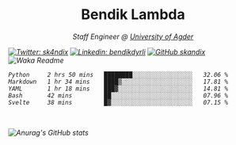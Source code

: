 <h1 align="center"> Bendik Lambda </h1>
<p align="center"><em>Staff Engineer @ <a href="http://www.uia.no">University of Agder</a></p>



[![Twitter: sk4ndix](https://img.shields.io/twitter/follow/sk4ndix?style=social)](https://twitter.com/sk4ndix)
[![Linkedin: bendikdyrli](https://img.shields.io/badge/-bendikdyrli-blue?style=flat-square&logo=Linkedin&logoColor=white&link=https://www.linkedin.com/in/bendikdyrli/)](https://www.linkedin.com/in/bendikdyrli/)
[![GitHub skandix](https://img.shields.io/github/followers/skandix?label=follow&style=social)](https://github.com/skandix)
![Waka Readme](https://github.com/skandix/skandix/workflows/Waka%20Readme/badge.svg)


<!--START_SECTION:waka-->
```text
Python     2 hrs 50 mins   ████████░░░░░░░░░░░░░░░░░   32.06 % 
Markdown   1 hr 34 mins    ████▒░░░░░░░░░░░░░░░░░░░░   17.81 % 
YAML       1 hr 18 mins    ███▓░░░░░░░░░░░░░░░░░░░░░   14.81 % 
Bash       42 mins         ██░░░░░░░░░░░░░░░░░░░░░░░   07.96 % 
Svelte     38 mins         █▓░░░░░░░░░░░░░░░░░░░░░░░   07.15 % 
```
<!--END_SECTION:waka-->

  <br>
  
![Anurag's GitHub stats](https://github-readme-stats.vercel.app/api?username=skandix&show_icons=true&theme=tokyonight)


